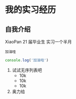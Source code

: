 # 我的实习经历

## 自我介绍

XiaoPan 21 届毕业生 实习一个半月

`加油哇`

```javascript
console.log('加油哈')
```

1. 试试无序列表吧
   - 10k
   - 10k
   - 10k
2. 奥力给

